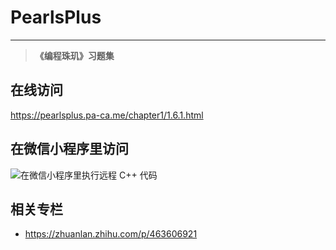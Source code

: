 # PearlsPlus

---

> **《编程珠玑》习题集**

## 在线访问

https://pearlsplus.pa-ca.me/chapter1/1.6.1.html

## 在微信小程序里访问
![在微信小程序里执行远程 C++ 代码](https://pic1.zhimg.com/80/v2-cdfe6006af3e0105269df8e3a36be78c_720w.jpg)

## 相关专栏

- https://zhuanlan.zhihu.com/p/463606921